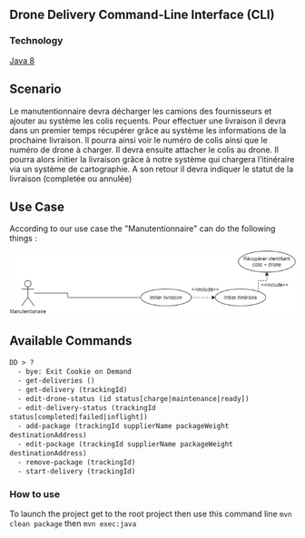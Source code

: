 ## Drone Delivery Command-Line Interface (CLI)

### Technology
[Java 8](https://www.java.com/fr/download/)

## Scenario
Le manutentionnaire devra décharger les camions des fournisseurs et ajouter au système les colis reçuents.
Pour effectuer une livraison il devra dans un premier temps récupérer grâce au système les informations de la prochaine livraison. 
Il pourra ainsi voir le numéro de colis ainsi que le numéro de drone à charger. 
Il devra ensuite attacher le colis au drone. 
Il pourra alors initier la livraison grâce à notre système qui chargera l’itinéraire via un système de cartographie. 
A son retour il devra indiquer le statut de la livraison (completée ou annulée)

## Use Case
According to our use case the "Manutentionnaire" can do the following things :

![](use_case.png)

## Available Commands
```
DD > ?
  - bye: Exit Cookie on Demand
  - get-deliveries ()
  - get-delivery (trackingId)
  - edit-drone-status (id status[charge|maintenance|ready])
  - edit-delivery-status (trackingId status[completed|failed|inflight])
  - add-package (trackingId supplierName packageWeight destinationAddress)
  - edit-package (trackingId supplierName packageWeight destinationAddress)
  - remove-package (trackingId)
  - start-delivery (trackingId)
```

### How to use
To launch the project get to the root project then use this command line `mvn clean package` then `mvn exec:java`
